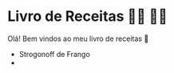 # Livro de Receitas :man_cook: :woman_cook:

Olá! Bem vindos ao meu livro de receitas :wave:



* Strogonoff de Frango
* 

